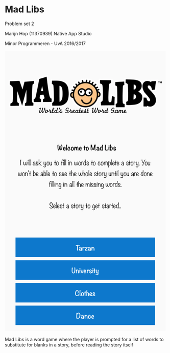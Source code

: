 # Mad Libs

Problem set 2

Marijn Hop (11370939)
Native App Studio

Minor Programmeren - UvA 2016/2017

![Alt text](/MarijnHop-pset2/MadLibs.png/?raw=true "Optional Title")

Mad Libs is a word game where the player is prompted for a list of words to substitute for blanks in a story, before reading the story itself
